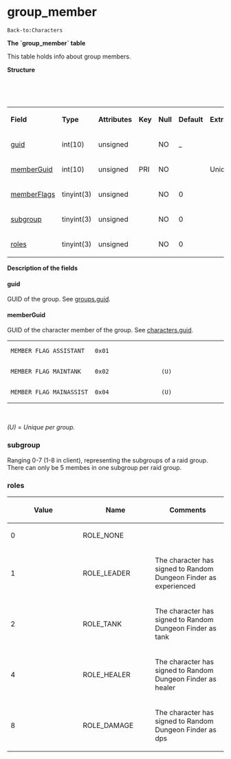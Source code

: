 # group\_member

`Back-to:Characters`

**The \`group\_member\` table**

This table holds info about group members.

**Structure**

 

 

<table>
<colgroup>
<col width="12%" />
<col width="12%" />
<col width="12%" />
<col width="12%" />
<col width="12%" />
<col width="12%" />
<col width="12%" />
<col width="12%" />
</colgroup>
<tbody>
<tr class="odd">
<td><p><strong>Field</strong></p></td>
<td><p><strong>Type</strong></p></td>
<td><p><strong>Attributes</strong></p></td>
<td><p><strong>Key</strong></p></td>
<td><p><strong>Null</strong></p></td>
<td><p><strong>Default</strong></p></td>
<td><p><strong>Extra</strong></p></td>
<td><p><strong>Comment</strong></p></td>
</tr>
<tr class="even">
<td><p><a href="#group_member-guid">guid</a></p></td>
<td><p>int(10)</p></td>
<td><p>unsigned</p></td>
<td><p> </p></td>
<td><p>NO</p></td>
<td><p>_</p></td>
<td> </td>
<td> </td>
</tr>
<tr class="odd">
<td><p><a href="#group_member-memberGuid">memberGuid</a></p></td>
<td><p>int(10)</p></td>
<td><p>unsigned</p></td>
<td><p>PRI</p></td>
<td><p>NO</p></td>
<td> </td>
<td><p>Unique</p></td>
<td> </td>
</tr>
<tr class="even">
<td><p><a href="#group_member-memberFlags">memberFlags</a></p></td>
<td><p>tinyint(3)</p></td>
<td><p>unsigned</p></td>
<td> </td>
<td><p>NO</p></td>
<td><p>0</p></td>
<td> </td>
<td> </td>
</tr>
<tr class="odd">
<td><p><a href="#group_member-subgroup">subgroup</a></p></td>
<td><p>tinyint(3)</p></td>
<td><p>unsigned</p></td>
<td> </td>
<td><p>NO</p></td>
<td><p>0</p></td>
<td> </td>
<td> </td>
</tr>
<tr class="even">
<td><p><a href="#group_member-roles">roles</a></p></td>
<td><p>tinyint(3)</p></td>
<td><p>unsigned</p></td>
<td> </td>
<td><p>NO</p></td>
<td><p>0</p></td>
<td> </td>
<td> </td>
</tr>
</tbody>
</table>

**Description of the fields**

#### guid

GUID of the group. See [groups.guid](http://collab.kpsn.org/display/tc/Groups+tc2#Groupstc2-guid).

#### memberGuid

GUID of the character member of the group. See [characters.guid](http://collab.kpsn.org/display/tc/Characters+tc2#Characterstc2-guid).

<table>
<colgroup>
<col width="33%" />
<col width="33%" />
<col width="33%" />
</colgroup>
<tbody>
<tr class="odd">
<td><pre><code>MEMBER_FLAG_ASSISTANT</code></pre></td>
<td><pre><code>0x01</code></pre></td>
<td> </td>
</tr>
<tr class="even">
<td><pre><code>MEMBER_FLAG_MAINTANK</code></pre></td>
<td><pre><code>0x02</code></pre></td>
<td><pre><code>(U)</code></pre></td>
</tr>
<tr class="odd">
<td><pre><code>MEMBER_FLAG_MAINASSIST</code></pre></td>
<td><pre><code>0x04</code></pre></td>
<td><pre><code>(U)</code></pre></td>
</tr>
</tbody>
</table>

 

*(U) = Unique per group.*

### subgroup

Ranging 0-7 (1-8 in client), representing the subgroups of a raid group.
There can only be 5 membes in one subgroup per raid group.

### roles

<table>
<colgroup>
<col width="33%" />
<col width="33%" />
<col width="33%" />
</colgroup>
<thead>
<tr class="header">
<th><p>Value</p></th>
<th><p>Name</p></th>
<th><p>Comments</p></th>
</tr>
</thead>
<tbody>
<tr class="odd">
<td><p>0</p></td>
<td><p>ROLE_NONE</p></td>
<td><p> </p></td>
</tr>
<tr class="even">
<td><p>1</p></td>
<td><p>ROLE_LEADER</p></td>
<td><p>The character has signed to Random Dungeon Finder as experienced</p></td>
</tr>
<tr class="odd">
<td><p>2</p></td>
<td><p>ROLE_TANK</p></td>
<td><p>The character has signed to Random Dungeon Finder as tank</p></td>
</tr>
<tr class="even">
<td><p>4</p></td>
<td><p>ROLE_HEALER</p></td>
<td><p>The character has signed to Random Dungeon Finder as healer</p></td>
</tr>
<tr class="odd">
<td><p>8</p></td>
<td><p>ROLE_DAMAGE</p></td>
<td><p>The character has signed to Random Dungeon Finder as dps</p></td>
</tr>
</tbody>
</table>


